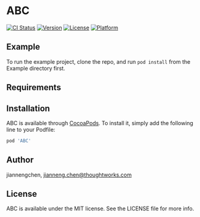 # ABC

[![CI Status](https://img.shields.io/travis/jiannengchen/ABC.svg?style=flat)](https://travis-ci.org/jiannengchen/ABC)
[![Version](https://img.shields.io/cocoapods/v/ABC.svg?style=flat)](https://cocoapods.org/pods/ABC)
[![License](https://img.shields.io/cocoapods/l/ABC.svg?style=flat)](https://cocoapods.org/pods/ABC)
[![Platform](https://img.shields.io/cocoapods/p/ABC.svg?style=flat)](https://cocoapods.org/pods/ABC)

## Example

To run the example project, clone the repo, and run `pod install` from the Example directory first.

## Requirements

## Installation

ABC is available through [CocoaPods](https://cocoapods.org). To install
it, simply add the following line to your Podfile:

```ruby
pod 'ABC'
```

## Author

jiannengchen, jianneng.chen@thoughtworks.com

## License

ABC is available under the MIT license. See the LICENSE file for more info.
